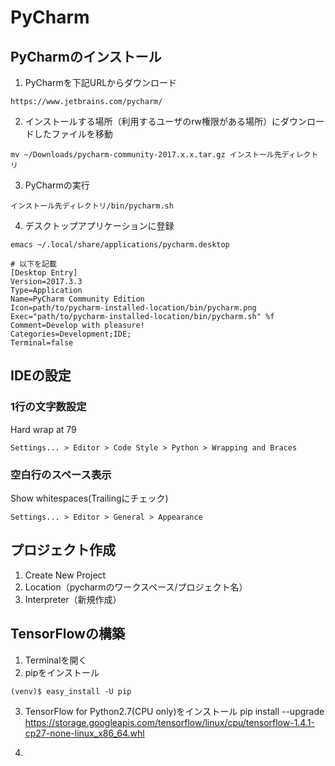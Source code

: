 PyCharm
==

## PyCharmのインストール
1. PyCharmを下記URLからダウンロード
```
https://www.jetbrains.com/pycharm/
```

2. インストールする場所（利用するユーザのrw権限がある場所）にダウンロードしたファイルを移動
```
mv ~/Downloads/pycharm-community-2017.x.x.tar.gz インストール先ディレクトリ
```

3. PyCharmの実行
```
インストール先ディレクトリ/bin/pycharm.sh
```

4. デスクトップアプリケーションに登録
```
emacs ~/.local/share/applications/pycharm.desktop

# 以下を記載
[Desktop Entry]
Version=2017.3.3
Type=Application
Name=PyCharm Community Edition
Icon=path/to/pycharm-installed-location/bin/pycharm.png
Exec="path/to/pycharm-installed-location/bin/pycharm.sh" %f
Comment=Develop with pleasure!
Categories=Development;IDE;
Terminal=false
```


## IDEの設定
### 1行の文字数設定
Hard wrap at 79
```
Settings... > Editor > Code Style > Python > Wrapping and Braces
```

### 空白行のスペース表示
Show whitespaces(Trailingにチェック)
```
Settings... > Editor > General > Appearance
```

###

## プロジェクト作成
1. Create New Project
2. Location（pycharmのワークスペース/プロジェクト名）
3. Interpreter（新規作成）

## TensorFlowの構築
1. Terminalを開く
2. pipをインストール
```
(venv)$ easy_install -U pip
```
3. TensorFlow for Python2.7(CPU only)をインストール
pip install --upgrade https://storage.googleapis.com/tensorflow/linux/cpu/tensorflow-1.4.1-cp27-none-linux_x86_64.whl

4.

